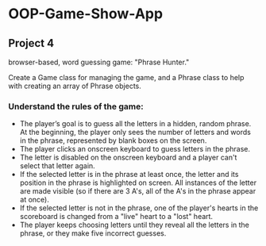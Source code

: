 # OOP-Game-Show-App

<h2>Project 4</h2>

browser-based, word guessing game: "Phrase Hunter."

Create a Game class for managing the game, and a Phrase class to help with creating an array of Phrase objects.

<h3>Understand the rules of the game:</h3>
<ul>
    <li>The player’s goal is to guess all the letters in a hidden, random phrase. At the beginning, the player only sees the number of letters and words in the phrase, represented by blank boxes on the screen.</li>
    <li>The player clicks an onscreen keyboard to guess letters in the phrase.</li>
    <li>The letter is disabled on the onscreen keyboard and a player can't select that letter again.</li>
    <li>If the selected letter is in the phrase at least once, the letter and its position in the phrase is highlighted on screen. All instances of the letter are made visible (so if there are 3 A's, all of the A's in the phrase appear at once).</li>
    <li>If the selected letter is not in the phrase, one of the player's hearts in the scoreboard is changed from a "live" heart to a "lost" heart.</li>
    <li>The player keeps choosing letters until they reveal all the letters in the phrase, or they make five incorrect guesses.</li>

</ul>
